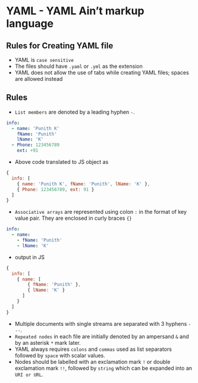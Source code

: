 # YAML - YAML Ain’t markup language

## Rules for Creating YAML file

- YAML is `case sensitive`
- The files should have `.yaml` or `.yml` as the extension
- YAML does not allow the use of tabs while creating YAML files; spaces are allowed instead

## Rules

- `List members` are denoted by a leading hyphen `-`.
```yml
info:
  - name: 'Punith K'
    fName: 'Punith'
    lName: 'K'
  - Phone: 123456789
    ext: +91
```

- Above code translated to JS object as
```javascript
{
  info: [
    { name: 'Punith K', fName: 'Punith', lName: 'K' },
    { Phone: 123456789, ext: 91 }
  ]
}
```

- `Associative arrays` are represented using colon `:` in the format of key value pair.
  They are enclosed in curly braces `{}`
```yaml
info:
  - name:
    - fName: 'Punith'
    - lName: 'K'
```

- output in JS
```javascript
{
  info: [
    { name: [
        { fName: 'Punith' },
        { lName: 'K' }
      ]
    }
  ]
}
```

- Multiple documents with single streams are separated with 3 hyphens `---`.
- `Repeated nodes` in each file are initially denoted by an ampersand `&` and by an asterisk `*` mark later.
- YAML always requires `colons` and `commas` used as list separators followed by `space` with scalar values.
- Nodes should be labelled with an exclamation mark `!` or double exclamation mark `!!`,
  followed by `string` which can be expanded into an `URI or URL`.
